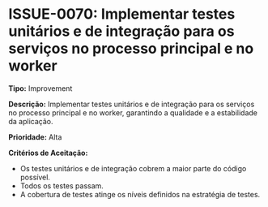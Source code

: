 # ISSUE-0070: Implementar testes unitários e de integração para os serviços no processo principal e no worker

**Tipo:** Improvement

**Descrição:**
Implementar testes unitários e de integração para os serviços no processo principal e no worker, garantindo a qualidade e a estabilidade da aplicação.

**Prioridade:** Alta

**Critérios de Aceitação:**
* Os testes unitários e de integração cobrem a maior parte do código possível.
* Todos os testes passam.
* A cobertura de testes atinge os níveis definidos na estratégia de testes.